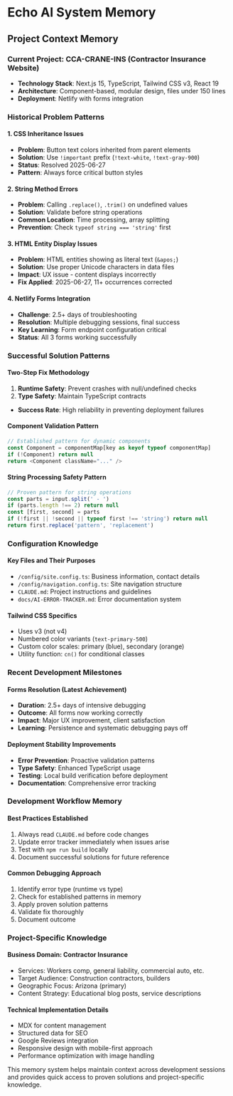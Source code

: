 # Echo AI System Memory

## Project Context Memory

### Current Project: CCA-CRANE-INS (Contractor Insurance Website)
- **Technology Stack**: Next.js 15, TypeScript, Tailwind CSS v3, React 19
- **Architecture**: Component-based, modular design, files under 150 lines
- **Deployment**: Netlify with forms integration

### Historical Problem Patterns

#### 1. CSS Inheritance Issues
- **Problem**: Button text colors inherited from parent elements
- **Solution**: Use `!important` prefix (`!text-white`, `!text-gray-900`)
- **Status**: Resolved 2025-06-27
- **Pattern**: Always force critical button styles

#### 2. String Method Errors
- **Problem**: Calling `.replace()`, `.trim()` on undefined values
- **Solution**: Validate before string operations
- **Common Location**: Time processing, array splitting
- **Prevention**: Check `typeof string === 'string'` first

#### 3. HTML Entity Display Issues
- **Problem**: HTML entities showing as literal text (`&apos;`)
- **Solution**: Use proper Unicode characters in data files
- **Impact**: UX issue - content displays incorrectly
- **Fix Applied**: 2025-06-27, 11+ occurrences corrected

#### 4. Netlify Forms Integration
- **Challenge**: 2.5+ days of troubleshooting
- **Resolution**: Multiple debugging sessions, final success
- **Key Learning**: Form endpoint configuration critical
- **Status**: All 3 forms working successfully

### Successful Solution Patterns

#### Two-Step Fix Methodology
1. **Runtime Safety**: Prevent crashes with null/undefined checks
2. **Type Safety**: Maintain TypeScript contracts
- **Success Rate**: High reliability in preventing deployment failures

#### Component Validation Pattern
```typescript
// Established pattern for dynamic components
const Component = componentMap[key as keyof typeof componentMap]
if (!Component) return null
return <Component className="..." />
```

#### String Processing Safety Pattern
```typescript
// Proven pattern for string operations
const parts = input.split(' - ')
if (parts.length !== 2) return null
const [first, second] = parts
if (!first || !second || typeof first !== 'string') return null
return first.replace('pattern', 'replacement')
```

### Configuration Knowledge

#### Key Files and Their Purposes
- `/config/site.config.ts`: Business information, contact details
- `/config/navigation.config.ts`: Site navigation structure
- `CLAUDE.md`: Project instructions and guidelines
- `docs/AI-ERROR-TRACKER.md`: Error documentation system

#### Tailwind CSS Specifics
- Uses v3 (not v4)
- Numbered color variants (`text-primary-500`)
- Custom color scales: primary (blue), secondary (orange)
- Utility function: `cn()` for conditional classes

### Recent Development Milestones

#### Forms Resolution (Latest Achievement)
- **Duration**: 2.5+ days of intensive debugging
- **Outcome**: All forms now working correctly
- **Impact**: Major UX improvement, client satisfaction
- **Learning**: Persistence and systematic debugging pays off

#### Deployment Stability Improvements
- **Error Prevention**: Proactive validation patterns
- **Type Safety**: Enhanced TypeScript usage
- **Testing**: Local build verification before deployment
- **Documentation**: Comprehensive error tracking

### Development Workflow Memory

#### Best Practices Established
1. Always read `CLAUDE.md` before code changes
2. Update error tracker immediately when issues arise
3. Test with `npm run build` locally
4. Document successful solutions for future reference

#### Common Debugging Approach
1. Identify error type (runtime vs type)
2. Check for established patterns in memory
3. Apply proven solution patterns
4. Validate fix thoroughly
5. Document outcome

### Project-Specific Knowledge

#### Business Domain: Contractor Insurance
- Services: Workers comp, general liability, commercial auto, etc.
- Target Audience: Construction contractors, builders
- Geographic Focus: Arizona (primary)
- Content Strategy: Educational blog posts, service descriptions

#### Technical Implementation Details
- MDX for content management
- Structured data for SEO
- Google Reviews integration
- Responsive design with mobile-first approach
- Performance optimization with image handling

This memory system helps maintain context across development sessions and provides quick access to proven solutions and project-specific knowledge.